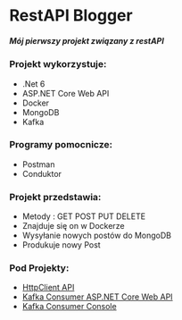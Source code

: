 <h1> RestAPI Blogger</h1>
<h5>Mój pierwszy projekt związany z restAPI</h5>

<h3>Projekt wykorzystuje: </h3>

<ul>
    <li>.Net 6</li>
    <li>ASP.NET Core Web API</li> 
    <li>Docker</li>
    <li>MongoDB</li>
    <li>Kafka</li>
</ul>

<h3>Programy pomocnicze: </h3>

<ul>
    <li>Postman</li>
    <li>Conduktor</li>
</ul>
<h3>Projekt przedstawia: </h3>
<ul>
    <li>Metody : GET POST PUT DELETE</li>
    <li>Znajduje się on w Dockerze</li>
    <li>Wysyłanie nowych postów do MongoDB </li>
    <li>Produkuje nowy Post </li>
</ul>

<h3>Pod Projekty:</h3>

<ul>
    <li><a href="https://github.com/MstrJ/HttpClient-restApi1">HttpClient API </a></li>
    <li><a href="https://github.com/MstrJ/KafkaConsumerAPI">Kafka Consumer ASP.NET Core Web API </a></li>
    <li><a href="https://github.com/MstrJ/KafkaConsumerConsole">Kafka Consumer Console </a></li>
</ul>
